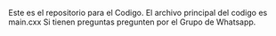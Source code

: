 Este es el repositorio para el Codigo. El archivo principal del codigo es main.cxx
Si tienen preguntas pregunten por el Grupo de Whatsapp.
